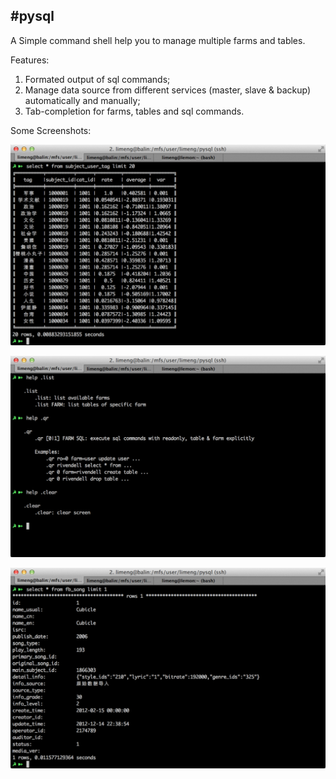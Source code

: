 #pysql
---
A Simple command shell help you to manage multiple farms and tables.

Features:

1. Formated output of sql commands;
2. Manage data source from different services (master, slave & backup) automatically and manually;
3. Tab-completion for farms, tables and sql commands.

Some Screenshots:

![image](https://github.com/meng-li/pic_pool/raw/master/pysql_1.png)

![image](https://github.com/meng-li/pic_pool/raw/master/pysql_2.png)

![image](https://github.com/meng-li/pic_pool/raw/master/pysql_3.png)
